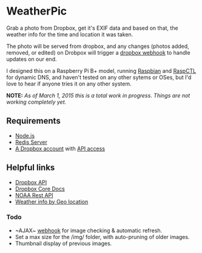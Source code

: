 # WeatherPic

Grab a photo from Dropbox, get it's EXIF data and based on that, the weather info for the time and location it was taken.

The photo will be served from dropbox, and any changes (photos added, removed, or edited) on Drobpox will trigger a [dropbox webhook](https://www.dropbox.com/developers/webhooks) to handle updates on our end.

I designed this on a Raspberry Pi B+ model, running [Raspbian](http://raspbian.org) and [RaspCTL](http://ip.raspctl.com) for dynamic DNS, and haven't tested on any other sytems or OSes, but I'd love to hear if anyone tries it on any other system.

**NOTE:** *As of March 1, 2015 this is a total work in progress. Things are not working completely yet.*


## Requirements

+ [Node.js](http://nodejs.org)
+ [Redis Server](http://redis.io)
+ [A Dropbox account](https://www.dropbox.com) with [API access](https://www.dropbox.com/developers/apps)


## Helpful links

+ [Dropbox API](http://coffeedoc.info/github/dropbox/dropbox-js/master/classes/Dropbox/Client.html)
+ [Dropbox Core Docs](https://www.dropbox.com/developers/core/docs)
+ [NOAA Rest API](http://graphical.weather.gov/xml/rest.php#use_it)
+ [Weather info by Geo location](http://forecast.weather.gov/MapClick.php?lat=35.5951540&lon=-82.5521700&unit=0&lg=english&FcstType=json)


### Todo

+ ~AJAX~ [webhook](https://www.dropbox.com/developers/webhooks) for image checking & automatic refresh.
+ Set a max size for the /img/ folder, with auto-pruning of older images.
+ Thumbnail display of previous images. 